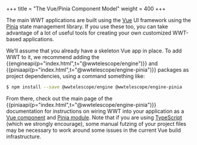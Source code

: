 +++
title = "The Vue/Pinia Component Model"
weight = 400
+++

The main WWT applications are built using the [Vue] UI framework using the
[Pinia] state management library. If you use these too, you can take advantage of
a lot of useful tools for creating your own customized WWT-based applications.

[Vue]: https://vuejs.org/
[Pinia]: https://pinia.vuejs.org/

We’ll assume that you already have a skeleton Vue app in place. To add WWT to
it, we recommend adding
the {{engineapi(p="index.html",t="@wwtelescope/engine")}}
and {{piniaapi(p="index.html",t="@wwtelescope/engine-pinia")}} packages as
project dependencies, using a command something like:

```sh
$ npm install --save @wwtelescope/engine @wwtelescope/engine-pinia
```

From there, check out the main page of
the {{piniaapi(p="index.html",t="@wwtelescope/engine-pinia")}} documentation for
instructions on wiring WWT into your application as a [Vue component] and [Pinia
module]. Note that if you are using [TypeScript] (which we strongly encourage),
some manual futzing of your project files may be necessary to work around some
issues in the current Vue build infrastructure.

[Vue component]: https://v2.vuejs.org/v2/guide/#Composing-with-Components
[Pinia module]: https://pinia.vuejs.org/core-concepts/
[TypeScript]: https://www.typescriptlang.org/
